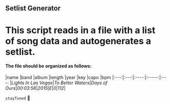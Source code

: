 ## Setlist Generator

# This script reads in a file with a list of song data and autogenerates a setlist.

#### The file should be organized as follows:

|name |band |album |length |year |key |capo |bpm
|:---:|:---:|:----:|:-----:|:---:
|*Lights In Las Vegas*|*To Better Waters*|*Days of Ours*|*00:03:56*|*2015*|*E*|*0*|*112*|

`stayTuned` 🦉
